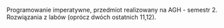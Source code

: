 Programowanie imperatywne, przedmiot realizowany na AGH - semestr 2. <br>
Rozwiązania z labów (oprócz dwóch ostatnich 11,12).
